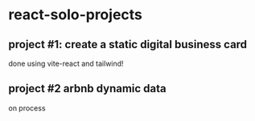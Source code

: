 # react-solo-projects

## project #1: create a static digital business card
done using vite-react and tailwind!

## project #2 arbnb dynamic data 
on process